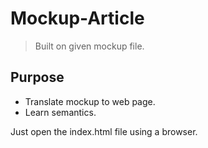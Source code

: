 # Mockup-Article
> Built on given mockup file.

## Purpose
- Translate mockup to web page.
- Learn semantics.

Just open the index.html file using a browser.